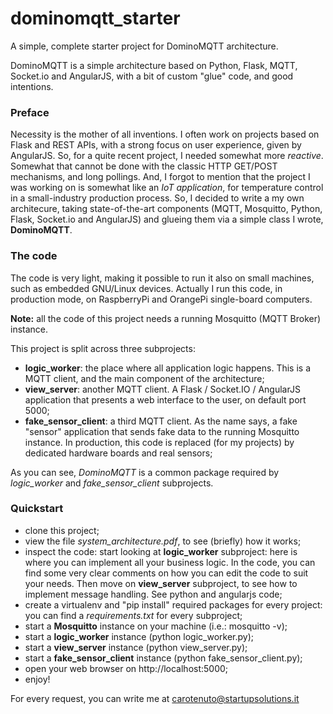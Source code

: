 # dominomqtt_starter
A simple, complete starter project for DominoMQTT architecture.

DominoMQTT is a simple architecture based on Python, Flask, MQTT, Socket.io and AngularJS, with a bit of custom "glue" code, and good intentions.

### Preface
Necessity is the mother of all inventions. I often work on projects based on Flask and REST APIs, with a strong focus on user experience, given by AngularJS. So, for a quite recent project, I needed somewhat more *reactive*. Somewhat that cannot be done with the classic HTTP GET/POST mechanisms, and long pollings. And, I forgot to mention that the project I was working on is somewhat like an *IoT application*, for temperature control in a small-industry production process.
So, I decided to write a my own architecure, taking state-of-the-art components (MQTT, Mosquitto, Python, Flask, Socket.io and AngularJS) and glueing them via a simple class I wrote, **DominoMQTT**.

### The code
The code is very light, making it possible to run it also on small machines, such as embedded GNU/Linux devices. Actually I run this code, in production mode, on RaspberryPi and OrangePi single-board computers.

**Note:** all the code of this project needs a running Mosquitto (MQTT Broker) instance.

This project is split across three subprojects:
- **logic_worker**: the place where all application logic happens. This is a MQTT client, and the main component of the architecture;
- **view_server**: another MQTT client. A Flask / Socket.IO / AngularJS application that presents a web interface to the user, on default port 5000;
- **fake_sensor_client**: a third MQTT client. As the name says, a fake "sensor" application that sends fake data to the running Mosquitto instance. In production, this code is replaced (for my projects) by dedicated hardware boards and real sensors; 

As you can see, *DominoMQTT* is a common package required by *logic_worker* and *fake_sensor_client* subprojects.

### Quickstart
- clone this project;
- view the file *system_architecture.pdf*, to see (briefly) how it works;
- inspect the code: start looking at **logic_worker** subproject: here is where you can implement all your business logic. In the code, you can find some very clear comments on how you can edit the code to suit your needs. Then move on **view_server** subproject, to see how to implement message handling. See python and angularjs code;
- create a virtualenv and "pip install" required packages for every project: you can find a *requirements.txt* for every subproject;
- start a **Mosquitto** instance on your machine (i.e.: mosquitto -v);
- start a **logic_worker** instance (python logic_worker.py);
- start a **view_server** instance (python view_server.py);
- start a **fake_sensor_client** instance (python fake_sensor_client.py);
- open your web browser on http://localhost:5000;
- enjoy!

For every request, you can write me at carotenuto@startupsolutions.it
